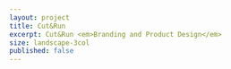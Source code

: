 ```yaml
---
layout: project
title: Cut&Run
excerpt: Cut&Run <em>Branding and Product Design</em>
size: landscape-3col
published: false
---
```


<script type="application/json" class="data">
{
	"noun": "Creative Director",
	"images": [{
		"src": "/assets/img/cut-and-run/landscape-3col.alt-logo.png",
		"size": "landscape-3col"
	},{
		"src": "/assets/img/cut-and-run/landscape-3col.belt-foil.png",
		"size": "landscape-3col"
	},{
		"src": "/assets/img/cut-and-run/landscape-3col.belt-press.png",
		"size": "landscape-3col"
	},{
		"src": "/assets/img/cut-and-run/landscape-3col.pattern.png",
		"size": "landscape-3col"
	},{
		"src": "/assets/img/cut-and-run/landscape-3col.supreme-rip.png",
		"size": "landscape-3col"
	},{
		"src": "/assets/img/cut-and-run/landscape-4col.photo.jpg",
		"size": "landscape-4col"
	},{
		"src": "/assets/img/cut-and-run/portrait-2col.journal.png",
		"size": "portrait-2col"
	},{
		"src": "/assets/img/cut-and-run/portrait-2col.packaging.png",
		"size": "portrait-2col"
	},{
		"src": "/assets/img/cut-and-run/square-2col.proudly-nz-made.png",
		"size": "square-2col"
	},{
		"src": "/assets/img/cut-and-run/square-3col.photo.jpg",
		"size": "square-3col"
	}]
}
</script>